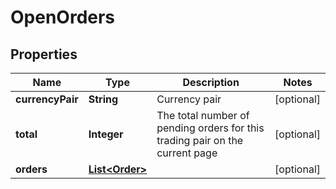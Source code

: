 

# OpenOrders

## Properties

Name | Type | Description | Notes
------------ | ------------- | ------------- | -------------
**currencyPair** | **String** | Currency pair |  [optional]
**total** | **Integer** | The total number of pending orders for this trading pair on the current page |  [optional]
**orders** | [**List&lt;Order&gt;**](Order.md) |  |  [optional]



